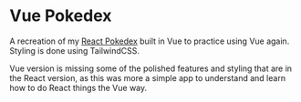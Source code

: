 # Vue Pokedex

A recreation of my [React Pokedex]("https://github.com/chrisstanarsenault/projectAWeek-Pokedex") built in Vue to practice using Vue again. Styling is done using TailwindCSS.

Vue version is missing some of the polished features and styling that are in the React version, as this was more a simple app to understand and learn how to do React things the Vue way.
